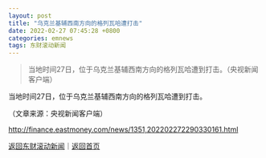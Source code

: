```yaml
---
layout: post
title: "乌克兰基辅西南方向的格列瓦哈遭打击"
date: 2022-02-27 07:45:28 +0800
categories: emnews
tags: 东财滚动新闻
---
```

> 当地时间27日，位于乌克兰基辅西南方向的格列瓦哈遭到打击。（央视新闻客户端）

<p>当地时间27日，位于乌克兰基辅西南方向的格列瓦哈遭到打击。</p><p class="em_media">（文章来源：央视新闻客户端）</p>

<http://finance.eastmoney.com/news/1351,202202272290330161.html>

[返回东财滚动新闻](//finews.withounder.com/emnews/)｜[返回首页](//finews.withounder.com/)